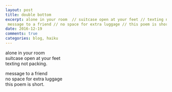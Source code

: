 ```yaml
---
layout: post
title: double bottom
excerpt: alone in your room  // suitcase open at your feet // texting not packing. 
 message to a friend // no space for extra luggage // this poem is short.
date: 2016-12-19 
comments: true
categories: blog, haiku 
---
```


alone in your room <br> 
suitcase open at your feet  
texting not packing.  

message to a friend <br>
no space for extra luggage <br>
this poem is short. 